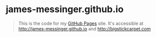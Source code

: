 james-messinger.github.io
==========================
> This is the code for my [GitHub Pages](https://pages.github.com/) site.  It's accessible at http://james-messinger.github.io and http://bigstickcarpet.com
